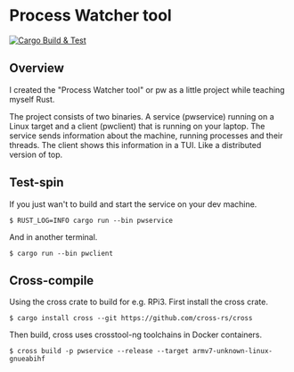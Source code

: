 # Process Watcher tool

[![Cargo Build & Test](https://github.com/ooonak/pw/actions/workflows/ci.yml/badge.svg)](https://github.com/ooonak/pw/actions/workflows/ci.yml)

## Overview

I created the "Process Watcher tool" or pw as a little project while teaching myself Rust.

The project consists of two binaries. A service (pwservice) running on a Linux target and a client (pwclient) that is running on your laptop. The service sends information about the machine, running processes and their threads. The client shows this information in a TUI. Like a distributed version of top.

## Test-spin

If you just wan't to build and start the service on your dev machine.

```
$ RUST_LOG=INFO cargo run --bin pwservice
```

And in another terminal.

```
$ cargo run --bin pwclient
```

## Cross-compile

Using the cross crate to build for e.g. RPi3. First install the cross crate.

```
$ cargo install cross --git https://github.com/cross-rs/cross
```

Then build, cross uses crosstool-ng toolchains in Docker containers.

```
$ cross build -p pwservice --release --target armv7-unknown-linux-gnueabihf
```
